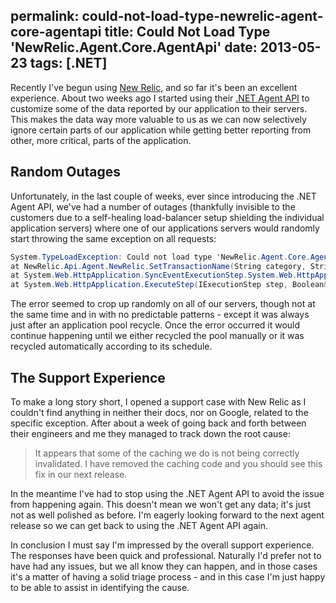permalink: could-not-load-type-newrelic-agent-core-agentapi
title: Could Not Load Type 'NewRelic.Agent.Core.AgentApi'
date: 2013-05-23
tags: [.NET]
---
Recently I've begun using [New Relic](http://newrelic.com/), and so far it's been an excellent experience. About two weeks ago I started using their [.NET Agent API](https://newrelic.com/docs/dotnet/the-net-agent-api) to customize some of the data reported by our application to their servers. This makes the data way more valuable to us as we can now selectively ignore certain parts of our application while getting better reporting from other, more critical, parts of the application.

## Random Outages
Unfortunately, in the last couple of weeks, ever since introducing the .NET Agent API, we've had a number of outages (thankfully invisible to the customers due to a self-healing load-balancer setup shielding the individual application servers) where one of our applications servers would randomly start throwing the same exception on all requests:

```csharp
System.TypeLoadException: Could not load type 'NewRelic.Agent.Core.AgentApi' from assembly 'NewRelic.Api.Agent, Version=2.5.112.0, Culture=neutral, PublicKeyToken=06552fced0b33d87'. 
at NewRelic.Api.Agent.NewRelic.SetTransactionName(String category, String name) 
at System.Web.HttpApplication.SyncEventExecutionStep.System.Web.HttpApplication.IExecutionStep.Execute() 
at System.Web.HttpApplication.ExecuteStep(IExecutionStep step, Boolean& completedSynchronously)
```

The error seemed to crop up randomly on all of our servers, though not at the same time and in with no predictable patterns - except it was always just after an application pool recycle. Once the error occurred it would continue happening until we either recycled the pool manually or it was recycled automatically according to its schedule.

## The Support Experience
To make a long story short, I opened a support case with New Relic as I couldn't find anything in neither their docs, nor on Google, related to the specific exception. After about a week of going back and forth between their engineers and me they managed to track down the root cause:

<blockquote>It appears that some of the caching we do is not being correctly invalidated. I have removed the caching code and you should see this fix in our next release.</blockquote>

In the meantime I've had to stop using the .NET Agent API to avoid the issue from happening again. This doesn't mean we won't get any data; it's just not as well polished as before. I'm eagerly looking forward to the next agent release so we can get back to using the .NET Agent API again.

In conclusion I must say I'm impressed by the overall support experience. The responses have been quick and professional. Naturally I'd prefer not to have had any issues, but we all know they can happen, and in those cases it's a matter of having a solid triage process - and in this case I'm just happy to be able to assist in identifying the cause.
